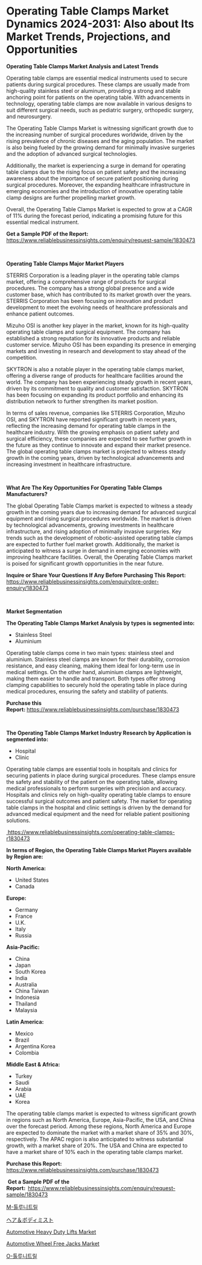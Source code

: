 <p><h1>Operating Table Clamps Market Dynamics 2024-2031: Also about Its Market Trends, Projections, and Opportunities</h1></p><p><strong>Operating Table Clamps Market Analysis and Latest Trends</strong></p>
<p><p>Operating table clamps are essential medical instruments used to secure patients during surgical procedures. These clamps are usually made from high-quality stainless steel or aluminum, providing a strong and stable anchoring point for patients on the operating table. With advancements in technology, operating table clamps are now available in various designs to suit different surgical needs, such as pediatric surgery, orthopedic surgery, and neurosurgery.</p><p>The Operating Table Clamps Market is witnessing significant growth due to the increasing number of surgical procedures worldwide, driven by the rising prevalence of chronic diseases and the aging population. The market is also being fueled by the growing demand for minimally invasive surgeries and the adoption of advanced surgical technologies.</p><p>Additionally, the market is experiencing a surge in demand for operating table clamps due to the rising focus on patient safety and the increasing awareness about the importance of secure patient positioning during surgical procedures. Moreover, the expanding healthcare infrastructure in emerging economies and the introduction of innovative operating table clamp designs are further propelling market growth.</p><p>Overall, the Operating Table Clamps Market is expected to grow at a CAGR of 11% during the forecast period, indicating a promising future for this essential medical instrument.</p></p>
<p><strong>Get a Sample PDF of the Report:&nbsp;</strong> <a href="https://www.reliablebusinessinsights.com/enquiry/request-sample/1830473">https://www.reliablebusinessinsights.com/enquiry/request-sample/1830473</a></p>
<p>&nbsp;</p>
<p><strong>Operating Table Clamps Major Market Players</strong></p>
<p><p>STERRIS Corporation is a leading player in the operating table clamps market, offering a comprehensive range of products for surgical procedures. The company has a strong global presence and a wide customer base, which has contributed to its market growth over the years. STERRIS Corporation has been focusing on innovation and product development to meet the evolving needs of healthcare professionals and enhance patient outcomes.</p><p>Mizuho OSI is another key player in the market, known for its high-quality operating table clamps and surgical equipment. The company has established a strong reputation for its innovative products and reliable customer service. Mizuho OSI has been expanding its presence in emerging markets and investing in research and development to stay ahead of the competition.</p><p>SKYTRON is also a notable player in the operating table clamps market, offering a diverse range of products for healthcare facilities around the world. The company has been experiencing steady growth in recent years, driven by its commitment to quality and customer satisfaction. SKYTRON has been focusing on expanding its product portfolio and enhancing its distribution network to further strengthen its market position.</p><p>In terms of sales revenue, companies like STERRIS Corporation, Mizuho OSI, and SKYTRON have reported significant growth in recent years, reflecting the increasing demand for operating table clamps in the healthcare industry. With the growing emphasis on patient safety and surgical efficiency, these companies are expected to see further growth in the future as they continue to innovate and expand their market presence. The global operating table clamps market is projected to witness steady growth in the coming years, driven by technological advancements and increasing investment in healthcare infrastructure.</p></p>
<p>&nbsp;</p>
<p><strong>What Are The Key Opportunities For Operating Table Clamps Manufacturers?</strong></p>
<p><p>The global Operating Table Clamps market is expected to witness a steady growth in the coming years due to increasing demand for advanced surgical equipment and rising surgical procedures worldwide. The market is driven by technological advancements, growing investments in healthcare infrastructure, and rising adoption of minimally invasive surgeries. Key trends such as the development of robotic-assisted operating table clamps are expected to further fuel market growth. Additionally, the market is anticipated to witness a surge in demand in emerging economies with improving healthcare facilities. Overall, the Operating Table Clamps market is poised for significant growth opportunities in the near future.</p></p>
<p><strong>Inquire or Share Your Questions If Any Before Purchasing This Report:</strong> <a href="https://www.reliablebusinessinsights.com/enquiry/pre-order-enquiry/1830473">https://www.reliablebusinessinsights.com/enquiry/pre-order-enquiry/1830473</a></p>
<p>&nbsp;</p>
<p><strong>Market Segmentation</strong></p>
<p><strong>The Operating Table Clamps Market Analysis by types is segmented into:</strong></p>
<p><ul><li>Stainless Steel</li><li>Aluminium</li></ul></p>
<p><p>Operating table clamps come in two main types: stainless steel and aluminium. Stainless steel clamps are known for their durability, corrosion resistance, and easy cleaning, making them ideal for long-term use in medical settings. On the other hand, aluminium clamps are lightweight, making them easier to handle and transport. Both types offer strong clamping capabilities to securely hold the operating table in place during medical procedures, ensuring the safety and stability of patients.</p></p>
<p><strong>Purchase this Report:&nbsp;</strong><a href="https://www.reliablebusinessinsights.com/purchase/1830473">https://www.reliablebusinessinsights.com/purchase/1830473</a></p>
<p>&nbsp;</p>
<p><strong>The Operating Table Clamps Market Industry Research by Application is segmented into:</strong></p>
<p><ul><li>Hospital</li><li>Clinic</li></ul></p>
<p><p>Operating table clamps are essential tools in hospitals and clinics for securing patients in place during surgical procedures. These clamps ensure the safety and stability of the patient on the operating table, allowing medical professionals to perform surgeries with precision and accuracy. Hospitals and clinics rely on high-quality operating table clamps to ensure successful surgical outcomes and patient safety. The market for operating table clamps in the hospital and clinic settings is driven by the demand for advanced medical equipment and the need for reliable patient positioning solutions.</p></p>
<p><a href="https://www.reliablebusinessinsights.com/operating-table-clamps-r1830473">&nbsp;https://www.reliablebusinessinsights.com/operating-table-clamps-r1830473</a></p>
<p><strong>In terms of Region, the Operating Table Clamps Market Players available by Region are:</strong></p>
<p>
    <p> <strong> North America: </strong>
        <ul>
            <li>United States</li>
            <li>Canada</li>
        </ul>
        </p> 
    <p> <strong> Europe: </strong>
        <ul>
            <li>Germany</li>
            <li>France</li>
            <li>U.K.</li>
            <li>Italy</li>
            <li>Russia</li>
        </ul>
        </p> 
    <p> <strong> Asia-Pacific: </strong>
        <ul>
            <li>China</li>
            <li>Japan</li>
            <li>South Korea</li>
            <li>India</li>
            <li>Australia</li>
            <li>China Taiwan</li>
            <li>Indonesia</li>
            <li>Thailand</li>
            <li>Malaysia</li>
        </ul>
        </p> 
    <p> <strong> Latin America: </strong>
        <ul>
            <li>Mexico</li>
            <li>Brazil</li>
            <li>Argentina Korea</li>
            <li>Colombia</li>
        </ul>
        </p> 
    <p> <strong> Middle East & Africa: </strong>
        <ul>
            <li>Turkey</li>
            <li>Saudi</li>
            <li>Arabia</li>
            <li>UAE</li>
            <li>Korea</li>
        </ul>
    </p>
    </p>
<p><p>The operating table clamps market is expected to witness significant growth in regions such as North America, Europe, Asia-Pacific, the USA, and China over the forecast period. Among these regions, North America and Europe are expected to dominate the market with a market share of 35% and 30%, respectively. The APAC region is also anticipated to witness substantial growth, with a market share of 20%. The USA and China are expected to have a market share of 10% each in the operating table clamps market.</p></p>
<p><strong>Purchase this Report: </strong><a href="https://www.reliablebusinessinsights.com/purchase/1830473">https://www.reliablebusinessinsights.com/purchase/1830473</a></p>
<p>&nbsp;<strong>Get a Sample PDF of the Report:&nbsp;&nbsp;</strong><a href="https://www.reliablebusinessinsights.com/enquiry/request-sample/1830473">https://www.reliablebusinessinsights.com/enquiry/request-sample/1830473</a></p>
<p><strong></strong></p>
<p><p><a href="https://github.com/lzuwsfreyoq70/Market-Research-Report-List-2/blob/main/7552203181737.md">M-톨루니트릴</a></p><p><a href="https://github.com/RandallRunte2023/Market-Research-Report-List-1/blob/main/1952280167918.md">ヘア＆ボディミスト</a></p><p><a href="https://github.com/brentleyjimmiealvaradoz4l1rea/Market-Research-Report-List-3/blob/main/automotive-heavy-duty-lifts-market.md">Automotive Heavy Duty Lifts Market</a></p><p><a href="https://github.com/Angelnienowdseej3e45z3p8c/Market-Research-Report-List-3/blob/main/automotive-wheel-free-jacks-market.md">Automotive Wheel Free Jacks Market</a></p><p><a href="https://github.com/TrevorKruvalis5678/Market-Research-Report-List-2/blob/main/4239668181738.md">O-톨루니트릴</a></p></p>